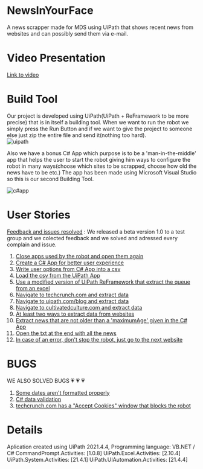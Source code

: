 # NewsInYourFace
A news scrapper made for MDS using UiPath that shows recent news from websites and can possibly send them via e-mail.
# Video Presentation
[Link to video](https://youtu.be/1eaTLT3gCkQ)
# Build Tool
Our project is developed using UiPath(UiPath + ReFramework to be more precise) that is in itself a building tool. When we want to run the robot we simply press the Run Button and if we want to give the project to someone else just zip the entire file and send it(nothing too hard).                            
![uipath](https://i.imgur.com/2zV50f1.png)

Also we have a bonus C# App which purpose is to be a 'man-in-the-middle' app that helps the user to start the robot giving him ways to configure the robot in many ways(choose which sites to be scrapped, choose how old the news have to be etc.) The app has been made using Microsoft Visual Studio so this is our second Building Tool.


![c#app](https://i.imgur.com/2zV50f1.png)

# User Stories
[Feedback and issues resolved](https://github.com/razvanilie/NewsInYourFace/issues) : We released a beta version 1.0 to a test group and we colected feedback and we solved and adressed every complain and issue.

1. [Close apps used by the robot and open them again](https://github.com/razvanilie/NewsInYourFace/issues/15)
2. [Create a C# App for better user experience](https://github.com/razvanilie/NewsInYourFace/issues/14)
3. [Write user options from C# App into a csv](https://github.com/razvanilie/NewsInYourFace/issues/13)
4. [Load the csv from the UiPath App](https://github.com/razvanilie/NewsInYourFace/issues/12)
5. [Use a modified version of UiPath ReFramework that extract the queue from an excel](https://github.com/razvanilie/NewsInYourFace/issues/11)
6. [Navigate to techcrunch.com and extract data](https://github.com/razvanilie/NewsInYourFace/issues/10)
7. [Navigate to uipath.com/blog and extract data](https://github.com/razvanilie/NewsInYourFace/issues/9)
8. [Navigate to cultivatedculture.com and extract data](https://github.com/razvanilie/NewsInYourFace/issues/8)
9. [At least two ways to extract data from websites](https://github.com/razvanilie/NewsInYourFace/issues/7)
10. [Extract news that are not older than a 'maximumAge' given in the C# App](https://github.com/razvanilie/NewsInYourFace/issues/6)
11. [Open the txt at the end with all the news](https://github.com/razvanilie/NewsInYourFace/issues/5)
12. [In case of an error, don't stop the robot, just go to the next website](https://github.com/razvanilie/NewsInYourFace/issues/4)

# BUGS

WE ALSO SOLVED BUGS :heartpulse: :heartpulse: :heartpulse:

1. [Some dates aren't formatted properly](https://github.com/razvanilie/NewsInYourFace/issues/3)
2. [C# data validation](https://github.com/razvanilie/NewsInYourFace/issues/2)
3. [techcrunch.com has a "Accept Cookies" window that blocks the robot](https://github.com/razvanilie/NewsInYourFace/issues/1)


# Details
Aplication created using UiPath 2021.4.4, 
Programming language: VB.NET / C#
CommandPrompt.Activities: [1.0.8]
UiPath.Excel.Activities: [2.10.4]
UiPath.System.Activities: [21.4.1]
UiPath.UIAutomation.Activities: [21.4.4]

